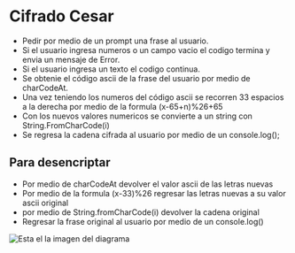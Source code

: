 # Cifrado Cesar

- Pedir por medio de un prompt una frase al usuario.
- Si el usuario ingresa numeros o un campo vacio el codigo termina y envia un mensaje de Error.
- Si el usuario ingresa un texto el codigo continua.
- Se obtenie el código ascii de la frase del usuario por medio de charCodeAt.
- Una vez teniendo los numeros del código ascii se recorren 33 espacios a la derecha por medio de la formula (x-65+n)%26+65
- Con los nuevos valores numericos se convierte a un string con String.FromCharCode(i)
- Se regresa la cadena cifrada al usuario por medio de un console.log();

## Para desencriptar
- Por medio de charCodeAt devolver el valor ascii de las letras nuevas
- Por medio de la formula (x-33)%26 regresar las letras nuevas a su valor ascii original
- por medio de String.fromCharCode(i) devolver la cadena original
- Regresar la frase original al usuario por medio de un console.log()

![Esta el la imagen del diagrama](./assets/images/diagrama-codigo-cesar.png)

